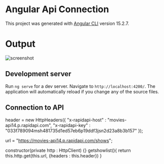 # Angular Api Connection

This project was generated with [Angular CLI](https://github.com/angular/angular-cli) version 15.2.7.

# Output
![screenshot](https://github.com/jomsquebral/angular-api-connection/assets/13448557/4204582f-2c32-4b8a-a3eb-7ec07a8c0793)

## Development server

Run `ng serve` for a dev server. Navigate to `http://localhost:4200/`. The application will automatically reload if you change any of the source files.


## Connection to API

  header = new HttpHeaders({
    "x-rapidapi-host" : "movies-api14.p.rapidapi.com",
    "x-rapidapi-key" : "033f789094msh481735d1ed57eb6p19ddf3jsn2d23a8b3b157"
  });

  url = "https://movies-api14.p.rapidapi.com/shows";

  constructor(private http : HttpClient) {}
    getshowlist(){
      return this.http.get(this.url, {headers : this.header})
  }

